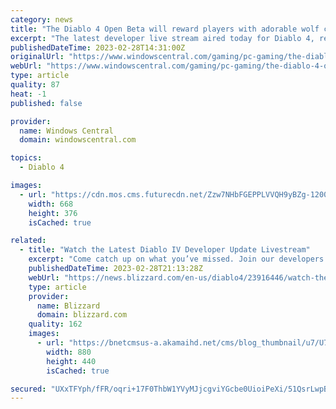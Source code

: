 ```yaml
---
category: news
title: "The Diablo 4 Open Beta will reward players with adorable wolf cosmetic"
excerpt: "The latest developer live stream aired today for Diablo 4, revealing more about Stronghold and Armor systems, Open Beta details and minimum PC requirements. Blizzard announced that players will ..."
publishedDateTime: 2023-02-28T14:31:00Z
originalUrl: "https://www.windowscentral.com/gaming/pc-gaming/the-diablo-4-open-beta-will-reward-players-with-adorable-wolf-cosmetic"
webUrl: "https://www.windowscentral.com/gaming/pc-gaming/the-diablo-4-open-beta-will-reward-players-with-adorable-wolf-cosmetic"
type: article
quality: 87
heat: -1
published: false

provider:
  name: Windows Central
  domain: windowscentral.com

topics:
  - Diablo 4

images:
  - url: "https://cdn.mos.cms.futurecdn.net/Zzw7NHbFGEPPLVVQH9yBZg-1200-80.png"
    width: 668
    height: 376
    isCached: true

related:
  - title: "Watch the Latest Diablo IV Developer Update Livestream"
    excerpt: "Come catch up on what you’ve missed. Join our developers as they dig into details about our upcoming Open Beta, Strongholds, and the game’s Armor system."
    publishedDateTime: 2023-02-28T21:13:28Z
    webUrl: "https://news.blizzard.com/en-us/diablo4/23916446/watch-the-latest-diablo-iv-developer-update-livestream"
    type: article
    provider:
      name: Blizzard
      domain: blizzard.com
    quality: 162
    images:
      - url: "https://bnetcmsus-a.akamaihd.net/cms/blog_thumbnail/u7/U7QIQLJTM7M31677194334606.png"
        width: 880
        height: 440
        isCached: true

secured: "UXxTFYph/fFR/oqri+17F0ThbW1YVyMJjcgviYGcbe0UioiPeXi/51QsrLwpBXoaQP+DI354XIEZG8K3fa5SbAyVzj2n60z4LiEho1iC2oTP307OK8XgGJ1P/PTRm/InGxhVnARpxK/gLaVxp/bY5qcXIMmBZNMCM7WevaGJLgfS43VOcK/GSURKxX/p5TpzhpwjScSatEu7HT8Cr8zuDf8JhI5ih7miv72qmN2OfPedyH/jdSnHgd9VFScRfiV+3TmhtMT5z7DYC8+eHBNif5+OeQPk1wRcng+I9Z8FPNsgf67IM3ZegzMGIp+DfXXEwHisi6bDZUg25lLoYfZnbufFpECoNF/s+7RbNn0GP6w=;ZZTKXCaNEQWIPWeIBuzCrA=="
---
```



